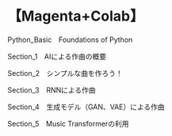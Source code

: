 # 【Magenta+Colab】

Python_Basic　Foundations of Python

Section_1　AIによる作曲の概要

Section_2　シンプルな曲を作ろう！

Section_3　RNNによる作曲

Section_4　生成モデル（GAN、VAE）による作曲

Section_5　Music Transformerの利用

